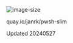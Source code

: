 <img src="https://img.shields.io/docker/image-size/janrk/pwsh-slim" alt="image-size">

quay.io/janrk/pwsh-slim

Updated 20240527
